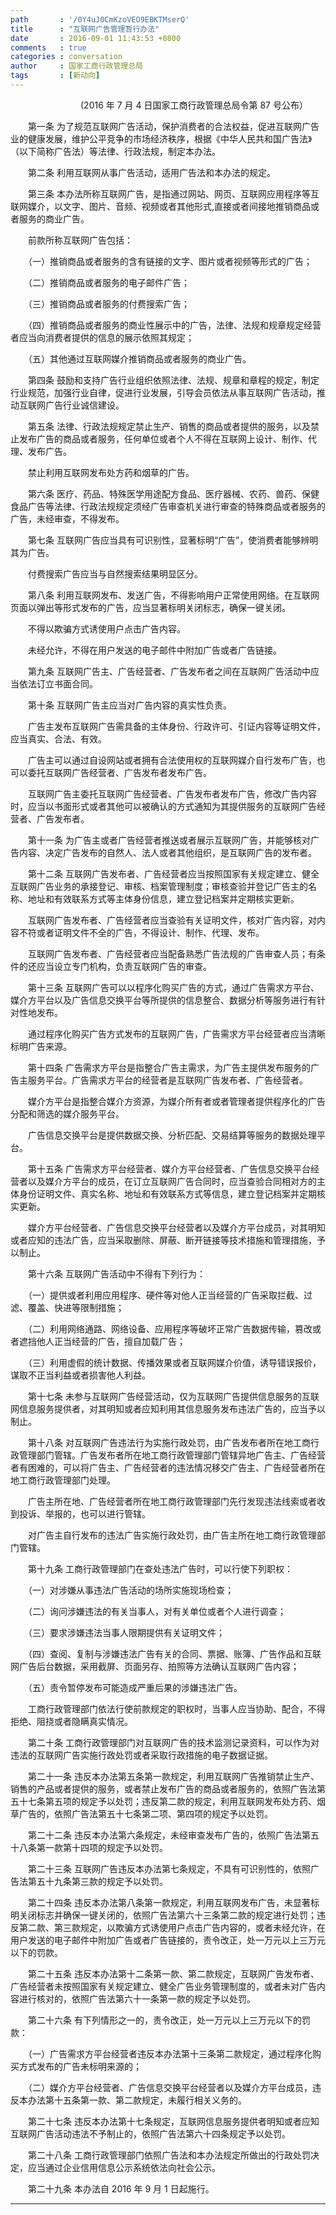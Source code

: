 ```yaml
---
path       : '/0Y4uJ0CmKzoVEO9EBKTMserQ'
title      : "互联网广告管理暂行办法"
date       : 2016-09-01 11:43:53 +0800
comments   : true
categories : conversation
author     : 国家工商行政管理总局
tags       : [新动向]
---
```


　　　　　　　　(2016 年 7 月 4 日国家工商行政管理总局令第 87 号公布）

　　第一条  为了规范互联网广告活动，保护消费者的合法权益，促进互联网广告业的健康发展，维护公平竞争的市场经济秩序，根据《中华人民共和国广告法》（以下简称广告法）等法律、行政法规，制定本办法。

　　第二条  利用互联网从事广告活动，适用广告法和本办法的规定。

　　第三条  本办法所称互联网广告，是指通过网站、网页、互联网应用程序等互联网媒介，以文字、图片、音频、视频或者其他形式,直接或者间接地推销商品或者服务的商业广告。

　　前款所称互联网广告包括：

　　（一）推销商品或者服务的含有链接的文字、图片或者视频等形式的广告；

<!--more-->

　　（二）推销商品或者服务的电子邮件广告；

　　（三）推销商品或者服务的付费搜索广告；

　　（四）推销商品或者服务的商业性展示中的广告，法律、法规和规章规定经营者应当向消费者提供的信息的展示依照其规定；

　　（五）其他通过互联网媒介推销商品或者服务的商业广告。

　　第四条  鼓励和支持广告行业组织依照法律、法规、规章和章程的规定，制定行业规范，加强行业自律，促进行业发展，引导会员依法从事互联网广告活动，推动互联网广告行业诚信建设。

　　第五条  法律、行政法规规定禁止生产、销售的商品或者提供的服务，以及禁止发布广告的商品或者服务，任何单位或者个人不得在互联网上设计、制作、代理、发布广告。

　　禁止利用互联网发布处方药和烟草的广告。

　　第六条  医疗、药品、特殊医学用途配方食品、医疗器械、农药、兽药、保健食品广告等法律、行政法规规定须经广告审查机关进行审查的特殊商品或者服务的广告，未经审查，不得发布。

　　第七条  互联网广告应当具有可识别性，显著标明“广告”，使消费者能够辨明其为广告。

　　付费搜索广告应当与自然搜索结果明显区分。

　　第八条  利用互联网发布、发送广告，不得影响用户正常使用网络。在互联网页面以弹出等形式发布的广告，应当显著标明关闭标志，确保一键关闭。

　　不得以欺骗方式诱使用户点击广告内容。

　　未经允许，不得在用户发送的电子邮件中附加广告或者广告链接。

　　第九条  互联网广告主、广告经营者、广告发布者之间在互联网广告活动中应当依法订立书面合同。

　　第十条  互联网广告主应当对广告内容的真实性负责。

　　广告主发布互联网广告需具备的主体身份、行政许可、引证内容等证明文件，应当真实、合法、有效。

　　广告主可以通过自设网站或者拥有合法使用权的互联网媒介自行发布广告，也可以委托互联网广告经营者、广告发布者发布广告。

　　互联网广告主委托互联网广告经营者、广告发布者发布广告，修改广告内容时，应当以书面形式或者其他可以被确认的方式通知为其提供服务的互联网广告经营者、广告发布者。

　　第十一条  为广告主或者广告经营者推送或者展示互联网广告，并能够核对广告内容、决定广告发布的自然人、法人或者其他组织，是互联网广告的发布者。

　　第十二条  互联网广告发布者、广告经营者应当按照国家有关规定建立、健全互联网广告业务的承接登记、审核、档案管理制度；审核查验并登记广告主的名称、地址和有效联系方式等主体身份信息，建立登记档案并定期核实更新。

　　互联网广告发布者、广告经营者应当查验有关证明文件，核对广告内容，对内容不符或者证明文件不全的广告，不得设计、制作、代理、发布。

　　互联网广告发布者、广告经营者应当配备熟悉广告法规的广告审查人员；有条件的还应当设立专门机构，负责互联网广告的审查。

　　第十三条  互联网广告可以以程序化购买广告的方式，通过广告需求方平台、媒介方平台以及广告信息交换平台等所提供的信息整合、数据分析等服务进行有针对性地发布。

　　通过程序化购买广告方式发布的互联网广告，广告需求方平台经营者应当清晰标明广告来源。

　　第十四条  广告需求方平台是指整合广告主需求，为广告主提供发布服务的广告主服务平台。广告需求方平台的经营者是互联网广告发布者、广告经营者。

　　媒介方平台是指整合媒介方资源，为媒介所有者或者管理者提供程序化的广告分配和筛选的媒介服务平台。

　　广告信息交换平台是提供数据交换、分析匹配、交易结算等服务的数据处理平台。

　　第十五条  广告需求方平台经营者、媒介方平台经营者、广告信息交换平台经营者以及媒介方平台的成员，在订立互联网广告合同时，应当查验合同相对方的主体身份证明文件、真实名称、地址和有效联系方式等信息，建立登记档案并定期核实更新。

　　媒介方平台经营者、广告信息交换平台经营者以及媒介方平台成员，对其明知或者应知的违法广告，应当采取删除、屏蔽、断开链接等技术措施和管理措施，予以制止。

　　第十六条  互联网广告活动中不得有下列行为：

　　（一）提供或者利用应用程序、硬件等对他人正当经营的广告采取拦截、过滤、覆盖、快进等限制措施；

　　（二）利用网络通路、网络设备、应用程序等破坏正常广告数据传输，篡改或者遮挡他人正当经营的广告，擅自加载广告；

　　（三）利用虚假的统计数据、传播效果或者互联网媒介价值，诱导错误报价，谋取不正当利益或者损害他人利益。

　　第十七条  未参与互联网广告经营活动，仅为互联网广告提供信息服务的互联网信息服务提供者，对其明知或者应知利用其信息服务发布违法广告的，应当予以制止。

　　第十八条  对互联网广告违法行为实施行政处罚，由广告发布者所在地工商行政管理部门管辖。广告发布者所在地工商行政管理部门管辖异地广告主、广告经营者有困难的，可以将广告主、广告经营者的违法情况移交广告主、广告经营者所在地工商行政管理部门处理。

　　广告主所在地、广告经营者所在地工商行政管理部门先行发现违法线索或者收到投诉、举报的，也可以进行管辖。

　　对广告主自行发布的违法广告实施行政处罚，由广告主所在地工商行政管理部门管辖。

　　第十九条  工商行政管理部门在查处违法广告时，可以行使下列职权：

　　（一）对涉嫌从事违法广告活动的场所实施现场检查；

　　（二）询问涉嫌违法的有关当事人，对有关单位或者个人进行调查；

　　（三）要求涉嫌违法当事人限期提供有关证明文件；

　　（四）查阅、复制与涉嫌违法广告有关的合同、票据、账簿、广告作品和互联网广告后台数据，采用截屏、页面另存、拍照等方法确认互联网广告内容；

　　（五）责令暂停发布可能造成严重后果的涉嫌违法广告。

　　工商行政管理部门依法行使前款规定的职权时，当事人应当协助、配合，不得拒绝、阻挠或者隐瞒真实情况。

　　第二十条  工商行政管理部门对互联网广告的技术监测记录资料，可以作为对违法的互联网广告实施行政处罚或者采取行政措施的电子数据证据。

　　第二十一条  违反本办法第五条第一款规定，利用互联网广告推销禁止生产、销售的产品或者提供的服务，或者禁止发布广告的商品或者服务的，依照广告法第五十七条第五项的规定予以处罚；违反第二款的规定，利用互联网发布处方药、烟草广告的，依照广告法第五十七条第二项、第四项的规定予以处罚。

　　第二十二条  违反本办法第六条规定，未经审查发布广告的，依照广告法第五十八条第一款第十四项的规定予以处罚。

　　第二十三条  互联网广告违反本办法第七条规定，不具有可识别性的，依照广告法第五十九条第三款的规定予以处罚。

　　第二十四条  违反本办法第八条第一款规定，利用互联网发布广告，未显著标明关闭标志并确保一键关闭的，依照广告法第六十三条第二款的规定进行处罚；违反第二款、第三款规定，以欺骗方式诱使用户点击广告内容的，或者未经允许，在用户发送的电子邮件中附加广告或者广告链接的，责令改正，处一万元以上三万元以下的罚款。

　　第二十五条  违反本办法第十二条第一款、第二款规定，互联网广告发布者、广告经营者未按照国家有关规定建立、健全广告业务管理制度的，或者未对广告内容进行核对的，依照广告法第六十一条第一款的规定予以处罚。

　　第二十六条  有下列情形之一的，责令改正，处一万元以上三万元以下的罚款：

　　（一）广告需求方平台经营者违反本办法第十三条第二款规定，通过程序化购买方式发布的广告未标明来源的；

　　（二）媒介方平台经营者、广告信息交换平台经营者以及媒介方平台成员，违反本办法第十五条第一款、第二款规定，未履行相关义务的。

　　第二十七条  违反本办法第十七条规定，互联网信息服务提供者明知或者应知互联网广告活动违法不予制止的，依照广告法第六十四条规定予以处罚。

　　第二十八条  工商行政管理部门依照广告法和本办法规定所做出的行政处罚决定，应当通过企业信用信息公示系统依法向社会公示。

　　第二十九条  本办法自 2016 年 9 月 1 日起施行。

***
